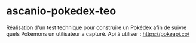 # ascanio-pokedex-teo
Réalisation d'un test technique pour construire un Pokédex afin de suivre quels Pokémons un utilisateur a capturé. Api à utiliser : https://pokeapi.co/
